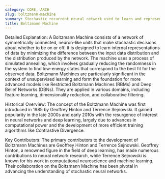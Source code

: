 ```yaml
---
category: CORE, ARCH
slug: boltzmann-machine
summary: Stochastic recurrent neural network used to learn and represent complex probability distributions over binary variables.
title: Boltzmann Machine
---
```


Detailed Explanation:
A Boltzmann Machine consists of a network of symmetrically connected, neuron-like units that make stochastic decisions about whether to be on or off. It is designed to learn internal representations of data by minimizing the difference between the input data distribution and the distribution produced by the network. The machine uses a process of simulated annealing, which involves gradually reducing the randomness in the system to find low-energy states that correspond to the best fit for the observed data. Boltzmann Machines are particularly significant in the context of unsupervised learning and form the foundation for more advanced models like Restricted Boltzmann Machines (RBMs) and Deep Belief Networks (DBNs). They are applied in various domains, including feature learning, dimensionality reduction, and collaborative filtering.

Historical Overview:
The concept of the Boltzmann Machine was first introduced in 1985 by Geoffrey Hinton and Terrence Sejnowski. It gained popularity in the late 2000s and early 2010s with the resurgence of interest in neural networks and deep learning, largely due to advances in computational power and the development of more efficient training algorithms like Contrastive Divergence.

Key Contributors:
The primary contributors to the development of Boltzmann Machines are Geoffrey Hinton and Terrence Sejnowski. Geoffrey Hinton, a renowned figure in the field of deep learning, has made numerous contributions to neural network research, while Terrence Sejnowski is known for his work in computational neuroscience and machine learning. Their collaboration on the Boltzmann Machine has been pivotal in advancing the understanding of stochastic neural networks.